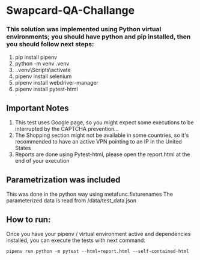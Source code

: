 # Swapcard-QA-Challange

### This solution was implemented using Python virtual environments; you should have python and pip installed, then you should follow next steps:  

1. pip install pipenv
2. python -m venv .venv
3.  .\.venv\Scripts\activate
4. pipenv install selenium
5. pipenv install webdriver-manager
6. pipenv install pytest-html


## Important Notes

1. This test uses Google page, so you might expect some executions to be interrupted by the CAPTCHA prevention... 
2. The Shopping section might not be available in some countries, so it's recommended to have an active VPN pointing to an IP in the United States
3. Reports are done using Pytest-html, please open the report.html at the end of your execution

## Parametrization was included
This was done in the python way using metafunc.fixturenames
The parameterized data is read from /data/test_data.json


## How to run: 

Once you have your pipenv / virtual environment active and dependencies installed, you can execute the tests with next command: 

```
pipenv run python -m pytest --html=report.html --self-contained-html

